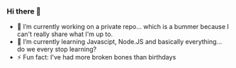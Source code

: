 ### Hi there 👋

- 🔭 I’m currently working on a private repo... which is a bummer because I can't really share what I'm up to.
- 🌱 I’m currently learning Javascipt, Node.JS and basically everything... do we every stop learning?
- ⚡ Fun fact: I've had more broken bones than birthdays



<!--
**geekpulp/geekpulp** is a ✨ _special_ ✨ repository because its `README.md` (this file) appears on your GitHub profile.

Here are some ideas to get you started

- 👯 I’m looking to collaborate on ...
- 🤔 I’m looking for help with ...
- 💬 Ask me about ...
- 📫 How to reach me: ...
- 😄 Pronouns: ...

-->
